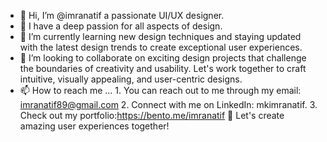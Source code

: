 - 👋 Hi, I’m @imranatif a passionate UI/UX designer.
- 👀 I have a deep passion for all aspects of design.
- 🌱 I’m currently learning new design techniques and staying updated with the latest design trends to create exceptional user experiences.
- 💞️ I’m looking to collaborate on exciting design projects that challenge the boundaries of creativity and usability. Let's work together to craft intuitive, visually appealing, and user-centric designs.
- 📫 How to reach me ... 
             1. You can reach out to me through my email: imranatif89@gmail.com
             2. Connect with me on LinkedIn: mkimranatif.
             3. Check out my portfolio:https://bento.me/imranatif
  💼 Let's create amazing user experiences together!

<!---
mkimranatif/mkimranatif is a ✨ special ✨ repository because its `README.md` (this file) appears on your GitHub profile.
You can click the Preview link to take a look at your changes.
--->
